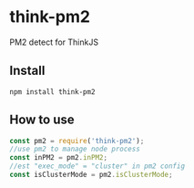 # think-pm2

PM2 detect for ThinkJS

## Install

```
npm install think-pm2
```

## How to use

```js
const pm2 = require('think-pm2');
//use pm2 to manage node process
const inPM2 = pm2.inPM2; 
//est "exec_mode" = "cluster" in pm2 config
const isClusterMode = pm2.isClusterMode; 
```